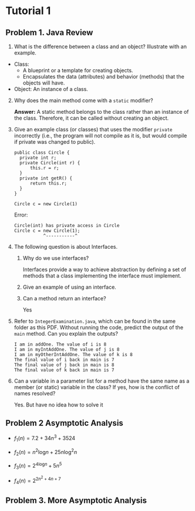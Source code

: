 # Tutorial 1

## Problem 1. Java Review

1. What is the difference between a class and an object? Illustrate with an example.
  - Class: 
    - A blueprint or a template for creating objects. 
    - Encapsulates the data (attributes) and behavior (methods) that the objects will have. 
  - Object: An instance of a class.

2. Why does the main method come with a `static` modifier?

    **Answer:** A static method belongs to the class rather than an instance of the class. Therefore, it can be called without creating an object.


3. Give an example class (or classes) that uses the modifier 
`private` incorrectly (i.e., the program will not compile as it is, but would compile if private was changed to public).

   ```
   public class Circle {
     private int r;
     private Circle(int r) {
         this.r = r;
     }
     private int getR() {
         return this.r;
     }
   }
      
   Circle c = new Circle(1)
   ```
   Error:
   ```
   Circle(int) has private access in Circle
   Circle c = new Circle(1);
              ^-----------^
   ```

4. The following question is about Interfaces.
    1. Why do we use interfaces?
   
       Interfaces provide a way to achieve abstraction 
       by defining a set of methods that a class implementing 
       the interface must implement.
   
   2. Give an example of using an interface.
   
   3. Can a method return an interface?
        
       Yes

5. Refer to ``IntegerExamination.java``, which can be found in the same folder as this PDF.
   Without running the code, predict the output of the `main` method. Can you explain the
   outputs?

   ```
   I am in addOne. The value of i is 8
   I am in myIntAddOne. The value of j is 8
   I am in myOtherIntAddOne. The value of k is 8
   The final value of i back in main is 7
   The final value of j back in main is 8
   The final value of k back in main is 7
   ```
   

6. Can a variable in a parameter list for a method have the same name as a member (or static)
   variable in the class? If yes, how is the conflict of names resolved?
   
   Yes.
    But have no idea how to solve it
    
    
## Problem 2 Asymptotic Analysis

- $f_1(n)= 7.2 + 34n^3 + 3524$

- $f_2(n) = n^2 \log_{}n + 25n\log_{}^2n$

- $f_3(n) = 2^{4\log_{}n} + 5n^5$

- $f_4(n) = 2^{2n^2 + 4n + 7}$



## Problem 3. More Asymptotic Analysis









